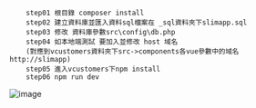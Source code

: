 ```
    step01 根目錄 composer install
    step02 建立資料庫並匯入資料sql檔案在 _sql資料夾下slimapp.sql
    step03 修改 資料庫參數src\config\db.php
    step04 如本地端測試 要加入並修改 host 域名
    (對應到vcustomers資料夾下src->components各vue參數中的域名http://slimapp)
    step05 進入vcustomers下npm install
    step06 npm run dev
```
![image](https://github.com/a68727739/vue_slimphp_crud/blob/master/demo01.gif)
